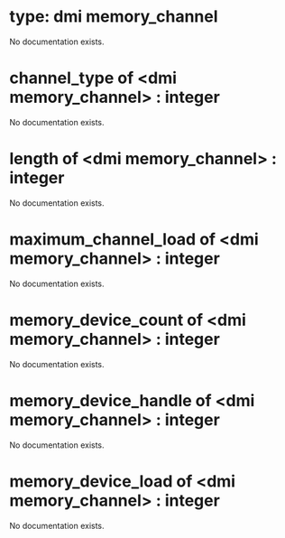 # type: dmi memory_channel

No documentation exists.

# channel_type of &lt;dmi memory_channel&gt; : integer

No documentation exists.

# length of &lt;dmi memory_channel&gt; : integer

No documentation exists.

# maximum_channel_load of &lt;dmi memory_channel&gt; : integer

No documentation exists.

# memory_device_count of &lt;dmi memory_channel&gt; : integer

No documentation exists.

# memory_device_handle of &lt;dmi memory_channel&gt; : integer

No documentation exists.

# memory_device_load of &lt;dmi memory_channel&gt; : integer

No documentation exists.
